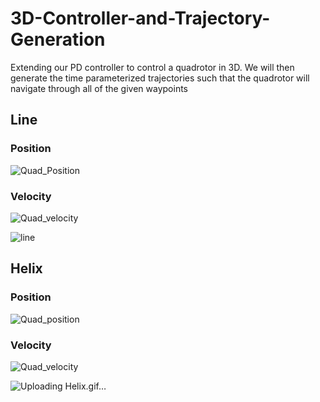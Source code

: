 # 3D-Controller-and-Trajectory-Generation
Extending our PD controller to control a quadrotor in 3D. We will then generate the time parameterized trajectories such that the quadrotor will navigate through all of the given waypoints

## Line 

### Position
![Quad_Position](https://user-images.githubusercontent.com/88122434/176942113-e6bb2133-fe80-49de-a7f9-e10fe09f259b.jpg)
### Velocity
![Quad_velocity](https://user-images.githubusercontent.com/88122434/176942164-6202b4c6-5f50-4ba3-9885-5ae3060f38e7.jpg)

![line](https://user-images.githubusercontent.com/88122434/176942332-7a7b5031-5c7d-464c-94e0-84cefc6e6983.gif)

## Helix

### Position
![Quad_position](https://user-images.githubusercontent.com/88122434/176942485-1e8e4f01-24a4-43b6-991d-037acb785ac2.jpg)
### Velocity
![Quad_velocity](https://user-images.githubusercontent.com/88122434/176942518-d6f8a72e-79f9-4697-85c7-1bfae40c64bc.jpg)

![Uploading Helix.gif…]()


